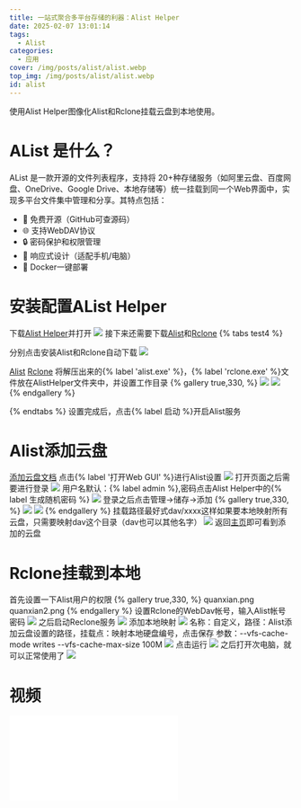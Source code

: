 ```yaml
---
title: 一站式聚合多平台存储的利器：Alist Helper
date: 2025-02-07 13:01:14
tags:
  - Alist
categories:
  - 应用
cover: /img/posts/alist/alist.webp
top_img: /img/posts/alist/alist.webp
id: alist
---
```

使用Alist Helper图像化Alist和Rclone挂载云盘到本地使用。
# AList 是什么？
AList 是一款开源的文件列表程序，支持将 20+种存储服务（如阿里云盘、百度网盘、OneDrive、Google Drive、本地存储等）统一挂载到同一个Web界面中，实现多平台文件集中管理和分享。其特点包括：
- 📁 免费开源（GitHub可查源码）
- 🌐 支持WebDAV协议
- 🔒 密码保护和权限管理
- 📱 响应式设计（适配手机/电脑）
- 🚀 Docker一键部署

# 安装配置AList Helper
下载[Alist Helper](https://github.com/Xmarmalade/alisthelper/releases)并打开
![](/img/posts/alist/alist.png)
接下来还需要下载[Alist](https://github.com/AlistGo/alist)和[Rclone](https://github.com/rclone/rclone)
{% tabs test4 %}
<!-- tab 自动下载 -->
分别点击安装Alist和Rclone自动下载
![](/img/posts/alist/peizhi.png)
<!-- endtab -->
<!-- tab 手动下载 -->
[Alist](https://github.com/AlistGo/alist/releases)
[Rclone](https://github.com/rclone/rclone/releases)
将解压出来的{% label 'alist.exe' %}，{% label 'rclone.exe' %}文件放在AlistHelper文件夹中，并设置工作目录
{% gallery true,330, %}
![](/img/posts/alist/alist2.png)
![](/img/posts/alist/rclone.png)
{% endgallery %}
<!-- endtab -->
{% endtabs %}
设置完成后，点击{% label 启动 %}开启Alist服务
# Alist添加云盘
[添加云盘文档](https://alist.nn.ci/zh/guide/drivers/common.html)
点击{% label '打开Web GUI' %}进行Alist设置
![](/img/posts/alist/peizhi2.png)
打开页面之后需要进行登录
![](/img/posts/alist/login.png)
用户名默认：{% label admin %},密码点击Alist Helper中的{% label 生成随机密码 %}
![](/img/posts/alist/mima.png)
登录之后点击管理->储存->添加
{% gallery true,330, %}
![](/img/posts/alist/setting.png)
![](/img/posts/alist/guazai.png)
{% endgallery %}
挂载路径最好式dav/xxxx这样如果要本地映射所有云盘，只需要映射dav这个目录（dav也可以其他名字）
![](/img/posts/alist/dav.png)
返回[主页](http://localhost:5244/)即可看到添加的云盘

# Rclone挂载到本地
首先设置一下Alist用户的权限
{% gallery true,330, %}
quanxian.png
quanxian2.png
{% endgallery %}
设置Rclone的WebDav帐号，输入Alist帐号密码
![](/img/posts/alist/webdav.png)
之后启动Reclone服务
![](/img/posts/alist/startrelone.png)
添加本地映射
![](/img/posts/alist/guazai2.png)
名称：自定义，路径：Alist添加云盘设置的路径，挂载点：映射本地硬盘编号，点击保存
参数：--vfs-cache-mode writes --vfs-cache-max-size 100M
![](/img/posts/alist/guazai3.png)
点击运行
![](/img/posts/alist/guazai4.png)
之后打开次电脑，就可以正常使用了
![](/img/posts/alist/guazai5.png)


# 视频
<iframe class="bilibili" src="//player.bilibili.com/player.html?isOutside=true&&bvid=BV1oNNTenEKX&p=1&autoplay=0" scrolling="no" border="0" frameborder="no" framespacing="0" allowfullscreen="true"> </iframe>
